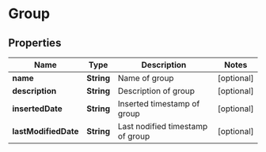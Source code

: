 

# Group


## Properties

| Name | Type | Description | Notes |
|------------ | ------------- | ------------- | -------------|
|**name** | **String** | Name of group |  [optional] |
|**description** | **String** | Description of group |  [optional] |
|**insertedDate** | **String** | Inserted timestamp of group |  [optional] |
|**lastModifiedDate** | **String** | Last nodified timestamp of group |  [optional] |



